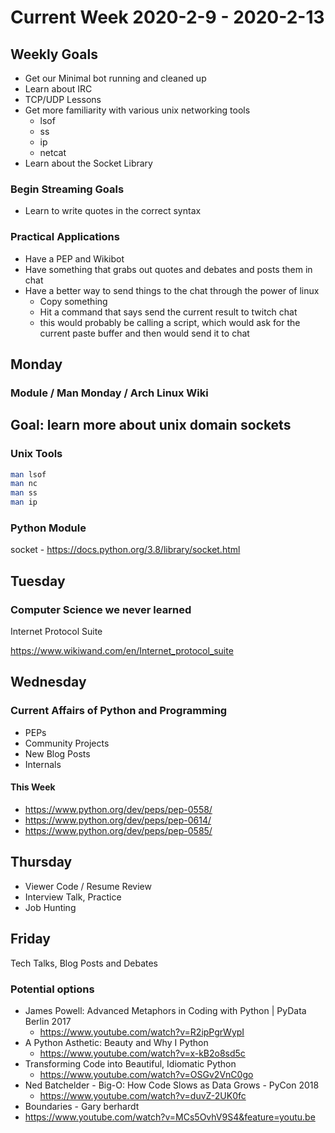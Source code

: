 # Current Week 2020-2-9 - 2020-2-13

## Weekly Goals

- Get our Minimal bot running and cleaned up
- Learn about IRC
- TCP/UDP Lessons
- Get more familiarity with various unix networking tools
  - lsof
  - ss
  - ip
  - netcat
- Learn about the Socket Library

### Begin Streaming Goals

- Learn to write quotes in the correct syntax

### Practical Applications

- Have a PEP and Wikibot
- Have something that grabs out quotes and debates and posts them in chat
- Have a better way to send things to the chat through the power of linux
  - Copy something
  - Hit a command that says send the current result to twitch chat
  - this would probably be calling a script, which would ask for
    the current paste buffer and then would send it to chat

## Monday

### Module / Man Monday / Arch Linux Wiki

## Goal: learn more about unix domain sockets

### Unix Tools

```bash
man lsof
man nc
man ss
man ip
```

### Python Module

socket - <https://docs.python.org/3.8/library/socket.html>

## Tuesday

### Computer Science we never learned

Internet Protocol Suite

<https://www.wikiwand.com/en/Internet_protocol_suite>

## Wednesday

### Current Affairs of Python and Programming

- PEPs
- Community Projects
- New Blog Posts
- Internals

#### This Week

- <https://www.python.org/dev/peps/pep-0558/>
- <https://www.python.org/dev/peps/pep-0614/>
- <https://www.python.org/dev/peps/pep-0585/>

## Thursday

- Viewer Code / Resume Review
- Interview Talk, Practice
- Job Hunting

## Friday

Tech Talks, Blog Posts and Debates

### Potential options

- James Powell: Advanced Metaphors in Coding with Python | PyData Berlin 2017
  - <https://www.youtube.com/watch?v=R2ipPgrWypI>
- A Python Asthetic: Beauty and Why I Python
  - <https://www.youtube.com/watch?v=x-kB2o8sd5c>
- Transforming Code into Beautiful, Idiomatic Python
  - <https://www.youtube.com/watch?v=OSGv2VnC0go>
- Ned Batchelder - Big-O: How Code Slows as Data Grows - PyCon 2018
  - <https://www.youtube.com/watch?v=duvZ-2UK0fc>
- Boundaries - Gary berhardt
- <https://www.youtube.com/watch?v=MCs5OvhV9S4&feature=youtu.be>
